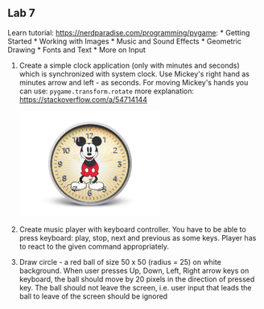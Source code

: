 ## Lab 7

Learn tutorial: https://nerdparadise.com/programming/pygame:
      * Getting Started
      * Working with Images
      * Music and Sound Effects
      * Geometric Drawing
      * Fonts and Text
      * More on Input

1. Create a simple clock application (only with minutes and seconds) which is synchronized with system clock. Use Mickey's right hand as minutes arrow and left - as seconds. For moving Mickey's hands you can use:
      ```pygame.transform.rotate```
more explanation: https://stackoverflow.com/a/54714144 


   <img src="tasks/images/mickeyclock.jpeg" alt="mickeyclock" style="width:280px;height:210px;" />
2. Create music player with keyboard controller. You have to be able to press keyboard: play, stop, next and previous as some keys. Player has to react to the given command appropriately.
3. Draw circle - a red ball of size 50 x 50 (radius = 25) on white background. When user presses Up, Down, Left, Right arrow keys on keyboard, the ball should move by 20 pixels in the direction of pressed key. The ball should not leave the screen, i.e. user input that leads the ball to leave of the screen should be ignored

